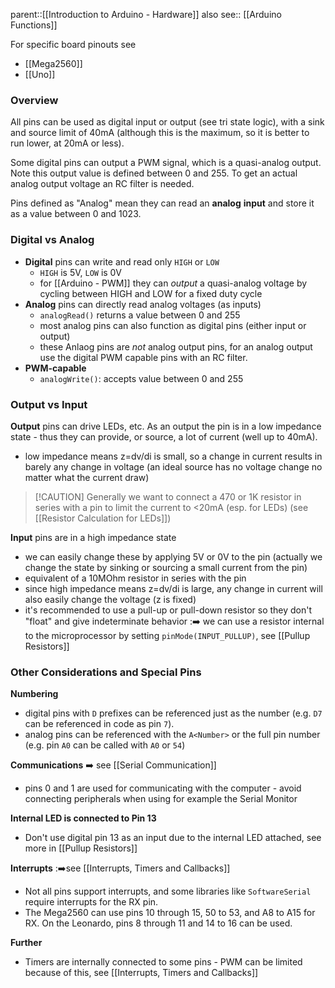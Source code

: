 parent::[[Introduction to Arduino - Hardware]]
also see:: [[Arduino Functions]]

For specific board pinouts see
- [[Mega2560]]
- [[Uno]]

### Overview

All pins can be used as digital input or output (see tri state logic), with a sink and source limit of 40mA (although this is the maximum, so it is better to run lower, at 20mA or less). 

Some digital pins can output a PWM signal, which is a quasi-analog output. Note this output value is defined between 0 and 255. To get an actual analog output voltage an RC filter is needed. 

Pins defined as "Analog" mean they can read an **analog** **input** and store it as a value between 0 and 1023.

### **Digital vs Analog**

- **Digital** pins can write and read only `HIGH` or `LOW`
	- `HIGH` is 5V, `LOW` is 0V
	- for [[Arduino - PWM]] they can _output_ a quasi-analog voltage by cycling between HIGH and LOW for a fixed duty cycle
- **Analog** pins can directly read analog voltages (as inputs)
	- `analogRead()` returns a value between 0 and 255
	- most analog pins can also function as digital pins (either input or output)
	- these Anlaog pins are _not_ analog output pins, for an analog output use the digital PWM capable pins with an RC filter.
- **PWM-capable**
	- `analogWrite()`: accepts value between 0 and 255

### Output vs Input

**Output** pins can drive LEDs, etc. As an output the pin is in a low impedance state - thus they can provide, or source, a lot of current (well up to 40mA).
- low impedance means z=dv/di is small, so a change in current results in barely any change in voltage (an ideal source has no voltage change no matter what the current draw)
	
> [!CAUTION] Generally we want to connect a 470 or 1K resistor in series with a pin to limit the current to <20mA (esp. for LEDs) (see [[Resistor Calculation for LEDs]])

**Input** pins are in a high impedance state 
- we can easily change these by applying 5V or 0V to the pin (actually we change the state by sinking or sourcing a small current from the pin)
- equivalent of a 10MOhm resistor in series with the pin
- since high impedance means z=dv/di  is large, any change in current will also easily change the voltage (z is fixed)
- it's recommended to use a pull-up or pull-down resistor so they don't "float" and give indeterminate behavior :➡️ we can use a resistor internal to the microprocessor by setting `pinMode(INPUT_PULLUP)`, see  [[Pullup Resistors]]

### Other Considerations and Special Pins

**Numbering**
- digital pins with `D` prefixes can be referenced just as the number (e.g. `D7` can be referenced in code as pin `7`).
- analog pins can be referenced with the `A<Number>` or the full pin number (e.g. pin `A0` can be called with `A0` or `54`)

**Communications** ➡️ see [[Serial Communication]]
- pins 0 and 1 are used for communicating with the computer - avoid connecting peripherals when using for example the Serial Monitor

**Internal LED is connected to Pin 13**
- Don't use digital pin 13 as an input due to the internal LED attached, see more in [[Pullup Resistors]]

**Interrupts** :➡️see [[Interrupts, Timers and Callbacks]]
- Not all pins support interrupts, and some libraries like `SoftwareSerial` require interrupts for the RX pin.
- The Mega2560 can use pins 10 through 15, 50 to 53, and A8 to A15 for RX. On the Leonardo, pins 8 through 11 and 14 to 16 can be used.

**Further**
- Timers are internally connected to some pins - PWM can be limited because of this, see [[Interrupts, Timers and Callbacks]]